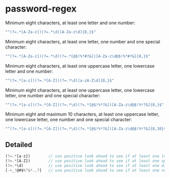 # password-regex

Minimum eight characters, at least one letter and one number:
```js
"^(?=.*[A-Za-z])(?=.*\d)[A-Za-z\d]{8,}$"
```

Minimum eight characters, at least one letter, one number and one special character:
```js
"^(?=.*[A-Za-z])(?=.*\d)(?=.*[@$!%*#?&])[A-Za-z\d@$!%*#?&]{8,}$"
```

Minimum eight characters, at least one uppercase letter, one lowercase letter and one number:
```js
"^(?=.*[a-z])(?=.*[A-Z])(?=.*\d)[a-zA-Z\d]{8,}$"
```

Minimum eight characters, at least one uppercase letter, one lowercase letter, one number and one special character:
```js
"^(?=.*[a-z])(?=.*[A-Z])(?=.*\d)(?=.*[@$!%*?&])[A-Za-z\d@$!%*?&]{8,}$"
```

Minimum eight and maximum 10 characters, at least one uppercase letter, one lowercase letter, one number and one special character:
```js
"^(?=.*[a-z])(?=.*[A-Z])(?=.*\d)(?=.*[@$!%*?&])[A-Za-z\d@$!%*?&]{8,10}$"
```

## Detailed
```js
(?=.*[a-z])        // use positive look ahead to see if at least one lower case letter exists
(?=.*[A-Z])        // use positive look ahead to see if at least one upper case letter exists
(?=.*\d)           // use positive look ahead to see if at least one digit exists
[-+_!@#$%^&*.,?]   // use positive look ahead to see if at least one non-word character exists
```
